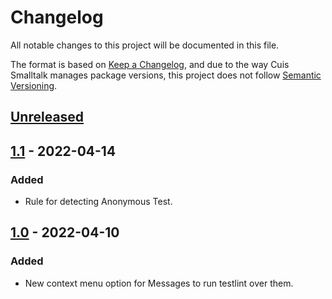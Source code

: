 # Changelog
All notable changes to this project will be documented in this file.

The format is based on [Keep a Changelog](https://keepachangelog.com/en/1.0.0/),
and due to the way Cuis Smalltalk manages package versions, this project does not follow [Semantic Versioning](https://semver.org/spec/v2.0.0.html).

## [Unreleased](https://github.com/Garuflax/cuis-testlint/compare/v1.1...HEAD)

## [1.1](https://github.com/olivierlacan/keep-a-changelog/compare/v1.0...v1.1) - 2022-04-14
### Added
- Rule for detecting Anonymous Test.

## [1.0](https://github.com/Garuflax/cuis-testlint/releases/tag/v1.0) - 2022-04-10
### Added
- New context menu option for Messages to run testlint over them.

